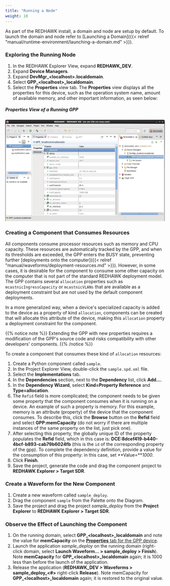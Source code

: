 ```yaml
---
title: "Running a Node"
weight: 10
---
```


As part of the REDHAWK install, a domain and node are setup by default. To launch the domain and node refer to [Launching a Domain]({{< relref "manual/runtime-environment/launching-a-domain.md" >}}).

### Exploring the Running Node

1.  In the REDHAWK Explorer View, expand **REDHAWK_DEV**.
2.  Expand **Device Managers**.
3.  Expand **DevMgr_\<localhost\>.localdomain**.
4.  Select **GPP_\<localhost\>_localdomain**.
5.  Select the **Properties** view tab. The **Properties** view displays all the properties for this device, such as the operation system name, amount of available memory, and other important information, as seen below:

##### Properties View of a Running GPP
![Properties View of a Running GPP](../images/GPPProps.png)

### Creating a Component that Consumes Resources

All components consume processor resources such as memory and CPU capacity. These resources are automatically tracked by the GPP, and when its thresholds are exceeded, the GPP enters the BUSY state, preventing further [deployments onto the computer]({{< relref "manual/waveforms/deployment-resources.md" >}}). However, in some cases, it is desirable for the component to consume some other capacity on the computer that is not part of the standard REDHAWK deployment model. The GPP contains several `allocation` properties such as `mcastnicIngressCapacity` or `mcastnicVLANs` that are available as a deployment constraint but are not used by the default component deployments.

In a more generalized way, when a device's specialized capacity is added to the device as a property of kind `allocation`, components can be created that will allocate this attribute of the device, making this `allocation` property a deployment constraint for the component.

{{% notice note %}}
Extending the GPP with new properties requires a modification of the GPP's source code and risks compatibility with other developers' components.
{{% /notice %}}

To create a component that consumes these kind of `allocation` resources:

1.  Create a Python component called `sample`.
2.  In the Project Explorer View, double-click the `sample.spd.xml` file.
3.  Select the **Implementations** tab.
4.  In the **Dependencies** section, next to the **Dependency** list, click **Add...**.
5.  In the **Dependency Wizard**, select **Kind=Property Reference** and **Type=allocation**.
6.  The `Refid` field is more complicated; the component needs to be given some property that the component consumes when it is running on a device. An example of such a property is memory. For this example, memory is an attribute (property) of the device that the component consumes. To describe this, click the **Browse** button on the **Refid** field and select **GPP:memCapacity** (do not worry if there are multiple instances of the same property on the list, just pick one).
7.  After selecting this property, the globally unique ID of the property populates the **Refid** field, which in this case is: **DCE:8dcef419-b440-4bcf-b893-cab79b6024fb** (this is the `id` of the corresponding property of the gpp). To complete the dependency definition, provide a value for the consumption of this property: in this case, set **Value=***1000*.
8.  Click **Finish**.
9.  Save the project, generate the code and drag the component project to **REDHAWK Explorer > Target SDR**.

### Create a Waveform for the New Component

1.  Create a new waveform called `sample_deploy`.
2.  Drag the component `sample` from the Palette onto the Diagram.
3.  Save the project and drag the project *sample_deploy* from the **Project Explorer** to **REDHAWK Explorer > Target SDR**.

### Observe the Effect of Launching the Component

1.  On the running domain, select **GPP_\<localhost\>_localdomain** and note the value for **memCapacity** on the [**Properties** tab for the GPP device](#properties-view-of-a-running-gpp).
2.  Launch the application *sample_deploy* on the running domain (right-click domain, select **Launch Waveform... \> sample\_deploy > Finish**). Note **memCapacity** for **GPP_\<localhost\>_localdomain** again; it is 1000 less than before the launch of the application.
3.  Release the application (**REDHAWK_DEV > Waveforms > sample\_deploy\_\<\#\>** right-click **Release**). Note memCapacity for **GPP_\<localhost\>_localdomain** again; it is restored to the original value.
